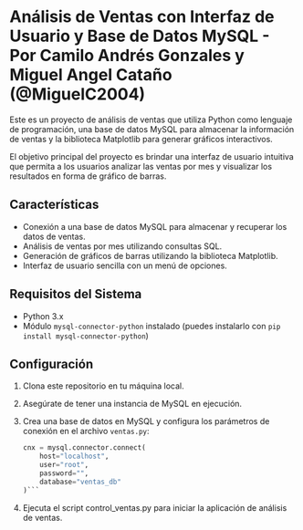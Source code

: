 # Análisis de Ventas con Interfaz de Usuario y Base de Datos MySQL - Por Camilo Andrés Gonzales y Miguel Angel Cataño (@MiguelC2004)

Este es un proyecto de análisis de ventas que utiliza Python como lenguaje de programación, una base de datos MySQL para almacenar la información de ventas y la biblioteca Matplotlib para generar gráficos interactivos.

El objetivo principal del proyecto es brindar una interfaz de usuario intuitiva que permita a los usuarios analizar las ventas por mes y visualizar los resultados en forma de gráfico de barras.

## Características

- Conexión a una base de datos MySQL para almacenar y recuperar los datos de ventas.
- Análisis de ventas por mes utilizando consultas SQL.
- Generación de gráficos de barras utilizando la biblioteca Matplotlib.
- Interfaz de usuario sencilla con un menú de opciones.

## Requisitos del Sistema

- Python 3.x
- Módulo `mysql-connector-python` instalado (puedes instalarlo con `pip install mysql-connector-python`)

## Configuración

1. Clona este repositorio en tu máquina local.

2. Asegúrate de tener una instancia de MySQL en ejecución.

3. Crea una base de datos en MySQL y configura los parámetros de conexión en el archivo `ventas.py`:

   ```python
   cnx = mysql.connector.connect(
       host="localhost",
       user="root",
       password="",
       database="ventas_db"
   )```
   
4. Ejecuta el script control_ventas.py para iniciar la aplicación de análisis de ventas.
